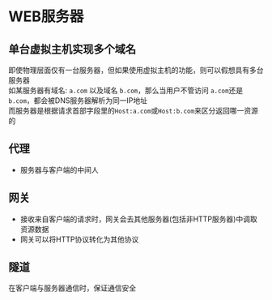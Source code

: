 # WEB服务器

## 单台虚拟主机实现多个域名
即使物理层面仅有一台服务器，但如果使用虚拟主机的功能，则可以假想具有多台服务器  
如某服务器有域名: `a.com` 以及域名 `b.com`，那么当用户不管访问 `a.com`还是 `b.com`，都会被DNS服务器解析为同一IP地址  
而服务器是根据请求首部字段里的`Host:a.com`或`Host:b.com`来区分返回哪一资源的  

## 代理
- 服务器与客户端的中间人

## 网关
- 接收来自客户端的请求时，网关会去其他服务器(包括非HTTP服务器)中调取资源数据
- 网关可以将HTTP协议转化为其他协议

## 隧道
在客户端与服务器通信时，保证通信安全